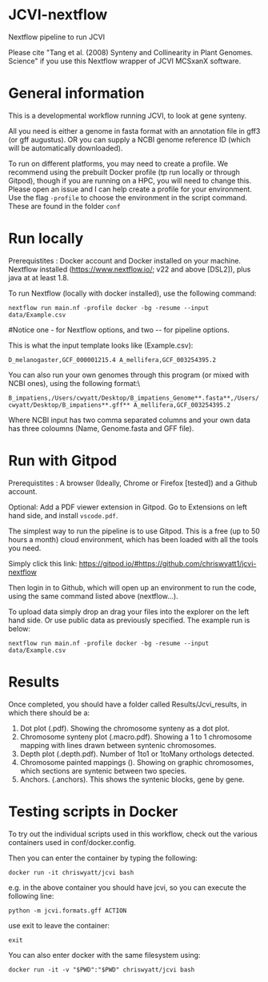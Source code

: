 # JCVI-nextflow 

Nextflow pipeline to run JCVI

Please cite "Tang et al. (2008) Synteny and Collinearity in Plant Genomes. Science" if you use this Nextflow wrapper of JCVI MCSxanX software.

# General information

This is a developmental workflow running JCVI, to look at gene synteny. 

All you need is either a genome in fasta format with an annotation file in gff3 (or gff augustus). OR you can supply a NCBI genome reference ID (which will be automatically downloaded).

To run on different platforms, you may need to create a profile. We recommend using the prebuilt Docker profile (tp run locally or through Gitpod), though if you are running on a HPC, you will need to change this. Please open an issue and I can help create a profile for your environment. Use the flag `-profile` to choose the environment in the script command. These are found in the folder `conf`

# Run locally

Prerequistites : Docker account and Docker installed on your machine. Nextflow installed (https://www.nextflow.io/; v22 and above [DSL2]), plus java at at least 1.8.

To run Nextflow (locally with docker installed), use the following command:

`nextflow run main.nf -profile docker -bg -resume --input data/Example.csv`

#Notice one - for Nextflow options, and two -- for pipeline options.


This is what the input template looks like (Example.csv):

`D_melanogaster,GCF_000001215.4
A_mellifera,GCF_003254395.2`

You can also run your own genomes through this program (or mixed with NCBI ones), using the following format:\

`B_impatiens,/Users/cwyatt/Desktop/B_impatiens_Genome**.fasta**,/Users/cwyatt/Desktop/B_impatiens**.gff**
A_mellifera,GCF_003254395.2`

Where NCBI input has two comma separated columns and your own data has three coloumns (Name, Genome.fasta and GFF file).

# Run with Gitpod

Prerequistites : A browser (Ideally, Chrome or Firefox \[tested\]) and a Github account.

Optional: Add a PDF viewer extension in Gitpod. Go to Extensions on left hand side, and install `vscode.pdf`. 

The simplest way to run the pipeline is to use Gitpod. This is a free (up to 50 hours a month) cloud environment, which has been loaded with all the tools you need.

Simply click this link: https://gitpod.io/#https://github.com/chriswyatt1/jcvi-nextflow

Then login in to Github, which will open up an environment to run the code, using the same command listed above (nextflow...).

To upload data simply drop an drag your files into the explorer on the left hand side. Or use public data as previously specified. The example run is below:

`nextflow run main.nf -profile docker -bg -resume --input data/Example.csv`

# Results

Once completed, you should have a folder called Results/Jcvi_results, in which there should be a:

1. Dot plot (<Species1><Species2>.pdf). Showing the chromosome synteny as a dot plot.
2. Chromosome synteny plot (<Species1><Species2>.macro.pdf). Showing a 1 to 1 chromosome mapping with lines drawn between syntenic chromosomes.
3. Depth plot (<Species1><Species2>.depth.pdf). Number of 1to1 or 1toMany orthologs detected.
4. Chromosome painted mappings (). Showing on graphic chromosomes, which sections are syntenic between two species.
5. Anchors. (<Species1><Species2>.anchors). This shows the syntenic blocks, gene by gene.


# Testing scripts in Docker 

To try out the individual scripts used in this workflow, check out the various containers used in conf/docker.config.

Then you can enter the container by typing the following:

`docker run -it chriswyatt/jcvi bash`

e.g. in the above container you should have jcvi, so you can execute the following line:

`python -m jcvi.formats.gff ACTION`

use exit to leave the container:

`exit`

You can also enter docker with the same filesystem using:

`docker run -it -v "$PWD":"$PWD" chriswyatt/jcvi bash`
